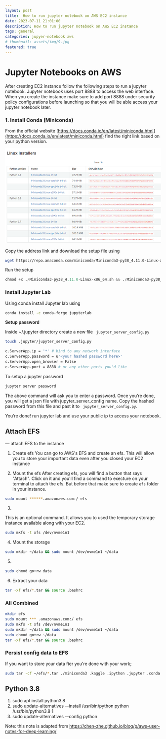 ```yaml
---
layout: post
title:  How to run jupyter notebook on AWS EC2 instance
date: 2023-07-11 21:01:00
description: How to run jupyter notebook on AWS EC2 instance
tags: general
categories: jupyer-notebook aws
# thumbnail: assets/img/9.jpg
featured: true
---
```


# Jupyter Notebooks on AWS

After creating EC2 instance follow the following steps to run a jupyter notebook. Jupyter notebook uses port 8888 to access the web interface. When you create the instance make sure to add port 8888 under security policy configurations before launching so that you will be able access your jupyter notebook later.

### 1. Install Conda (Miniconda)

From the official website [https://docs.conda.io/en/latest/miniconda.html](https://docs.conda.io/en/latest/miniconda.html) find the right link based on your python version.

![python-versions](assets/img/python_versions.png)

Copy the address link and download the setup file using

```bash
wget https://repo.anaconda.com/miniconda/Miniconda3-py38_4.11.0-Linux-x86_64.sh
```

Run the setup

```python
chmod +x ./Miniconda3-py38_4.11.0-Linux-x86_64.sh && ./Miniconda3-py38_4.11.0-Linux-x86_64.sh
```

### Install Jupyter Lab

Using conda install Jupyter lab using

```bash
conda install -c conda-forge jupyterlab
```

**Setup password**

Inside ~/.jupyter directory create a new file ` jupyter_server_config.py`

```bash
touch .jupyter/jupyter_server_config.py
```

```bash
c.ServerApp.ip = '*' # bind to any network interface
c.ServerApp.password = u'<your hashed password here>'
c.ServerApp.open_browser = False
c.ServerApp.port = 8888 # or any other ports you'd like
```

To setup a jupyter password

```bash
jupyter server password
```

The above command will ask you to enter a password. Once you’re done, you will get a json file with jupyter_server_config name. Copy the hashed password from this file and past it to ` jupyter_server_config.py`.

You’re done! run jupyter lab and use your public ip to access your notebook.

## Attach EFS

— attach EFS to the instance

1. Create efs
You can go to AWS's EFS and create an efs. This will allow you to store your important data even after you closed your EC2 instance

2. Mount the efs
After creating efs, you will find a button that says "Attach". Click on it and you'll find a command to execture on your terminal to attach the efs. But before that make sure to create `efs` folder in your instance.
    
```bash
sudo mount ******.amazonaws.com:/ efs
```
    
3. 
This is an optional command. It allows you to used the temporary storage instance available along with your EC2.

```bash
sudo mkfs -t xfs /dev/nvme1n1
```

4. Mount the storage

```bash
sudo mkdir ~/data && sudo mount /dev/nvme1n1 ~/data
```

5. 

```bash
sudo chmod go+rw data
```

6. Extract your data

```bash
tar -xf efs/*.tar && source .bashrc
```

### All Combined

```bash
mkdir efs
sudo mount *** .amazonaws.com:/ efs
sudo mkfs -t xfs /dev/nvme1n1
sudo mkdir ~/data && sudo mount /dev/nvme1n1 ~/data
sudo chmod go+rw ~/data
tar -xf efs/*.tar && source .bashrc
```

### Persist config data to EFS

If you want to store your data fter you're done with your work;

```bash
sudo tar -cf ~/efs/*.tar ./miniconda3 .kaggle .ipython .jupyter .conda .bashrc
```

## Python 3.8

1. sudo apt install python3.8
2. sudo update-alternatives --install /usr/bin/python python /usr/bin/python3.8 1
3. sudo update-alternatives --config python

Note: this note is adapted from https://chen-zhe.github.io/blog/p/aws-user-notes-for-deep-learning/